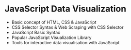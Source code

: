 # JavaScript Data Visualization

- Basic concept of HTML, CSS & JavaScript
- CSS Selector Syntax & Web Scraping with CSS Selector
- JavaScript Basic Syntax
- Popular JavaScript Visualization Library
- Tools for interactive data visualisation with JavaScript
